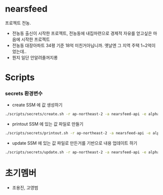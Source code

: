 # nearsfeed

프로젝트 전농.

- 전농동 출신이 시작한 프로젝트, 전농동에 내집마련으로 경제적 자유를 얻고싶은 마음에 시작한 프로젝트
- 전농동 대장아파트 34평 기준 18억 미친거아닙니까. 옛날엔 그 지역 주택 1~2억이었는데..
- 뭔지 일단 안알려줄꺼지롱

# Scripts

### secrets 환경변수

- create
  SSM 에 값 생성하기

```bash
./scripts/secrets/create.sh -r ap-northeast-2 -a nearsfeed-api -e alpha
```

- printout
  SSM 에 있는 값 파일로 만들기

```bash
./scripts/secrets/printout.sh -r ap-northeast-2 -a nearsfeed-api -e alpha -o ./
```

- update
  SSM 에 있는 값 파일로 만든거를 기반으로 내용 업데이트 하기

```bash
./scripts/secrets/update.sh -r ap-northeast-2 -a nearsfeed-api -e alpha -i ./
```

# 초기멤버

- 조용진, 고영범
